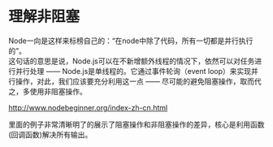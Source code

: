 # 理解非阻塞

Node一向是这样来标榜自己的：“在node中除了代码，所有一切都是并行执行的”。  
这句话的意思是说，Node.js可以在不新增额外线程的情况下，依然可以对任务进行并行处理 —— Node.js是单线程的。它通过事件轮询（event loop）来实现并行操作，对此，我们应该要充分利用这一点 —— 尽可能的避免阻塞操作，取而代之，多使用非阻塞操作。

http://www.nodebeginner.org/index-zh-cn.html

里面的例子非常清晰明了的展示了阻塞操作和非阻塞操作的差异，核心是利用函数(回调函数)解决所有输出。